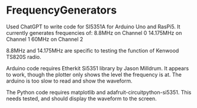 # FrequencyGenerators
Used ChatGPT to write code for SI5351A for Arduino Uno and RasPi5.  It currently generates frequencies of:
8.8MHz on Channel 0
14.175MHz on Channel 1
60MHz on Channel 2

8.8MHz and 14.175MHz are specific to testing the function of Kenwood TS820S radio.

Arduino code requires Etherkit Si5351 library by Jason Milldrum.  It appears to work, though the plotter only shows the level the frequency is at.  The arduino is too slow to read and show the waveform.

The Python code requires matplotlib and adafruit-circuitpython-si5351.  This needs tested, and should display the waveform to the screen.
